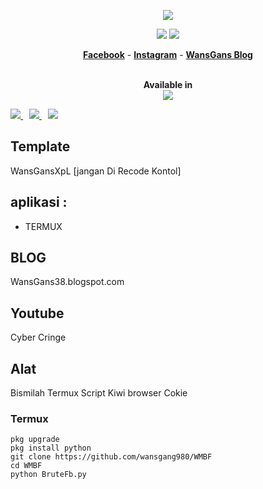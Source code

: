 <p align="center"><img src="https://g.top4top.io/p_1999kkq9c0.jpg"></p>

<p align="center">
<img src="https://img.shields.io/badge/Python-3-brightgreen.svg?style=plastic">
<img src="https://img.shields.io/badge/Docker-✔-blue.svg?style=plastic">
</p>

<p align="center">
  <a href="https://twitter.com/WansGans"><b>Facebook</b></a>
  <span> - </span>
  <a href="https://t.me/Deffacer_Programer"><b>Instagram</b></a>
  <span> - </span>
  <a href="https://wansgang980.github.io"><b>WansGans Blog</b></a>
</p>

<p align="center">
  <br>
  <b>Available in</b>
  <br>
  <img src="https://j.top4top.io/p_1999kxas30.jpg">
</p>

<p>
  <a style="margin-right: 10px;" href="https://github.com/thewhiteh4t/seeker#installation">
    <img src="https://dabuttonfactory.com/button.png?t=INSTALL&f=Open+Sans&ts=15&tc=000&hp=25&vp=10&c=5&bgt=unicolored&bgc=00e2ff">
  </a>
  <a style="margin-right: 10px;" href="https://github.com/wansgang980/WMBF#usage">
    <img src="https://dabuttonfactory.com/button.png?t=USAGE&f=Open+Sans&ts=15&tc=000&hp=25&vp=10&c=5&bgt=unicolored&bgc=00e2ff">
  </a>
  <a href="https://github.com/wansgans980/WMBF#demo">
    <img src="https://dabuttonfactory.com/button.png?t=DEMO&f=Open+Sans&ts=15&tc=000&hp=25&vp=10&c=5&bgt=unicolored&bgc=00e2ff">
  </a>
</p>

## Template

WansGansXpL [jangan Di Recode Kontol]

## aplikasi :
* TERMUX
## BLOG 
WansGans38.blogspot.com
## Youtube
Cyber Cringe
## Alat
Bismilah
Termux
Script
Kiwi browser
Cokie
### Termux

```Perintah
pkg upgrade
pkg install python
git clone https://github.com/wansgang980/WMBF
cd WMBF
python BruteFb.py
```
